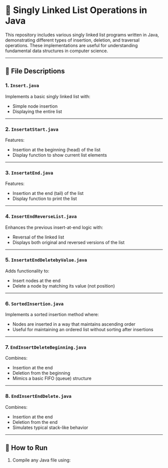 # 🧩 Singly Linked List Operations in Java

This repository includes various singly linked list programs written in Java, demonstrating different types of insertion, deletion, and traversal operations. These implementations are useful for understanding fundamental data structures in computer science.

---

## 📂 File Descriptions

### 1. `Insert.java`
Implements a basic singly linked list with:
- Simple node insertion
- Displaying the entire list

---

### 2. `InsertatStart.java`
Features:
- Insertion at the beginning (head) of the list
- Display function to show current list elements

---

### 3. `InsertatEnd.java`
Features:
- Insertion at the end (tail) of the list
- Display function to print the list

---

### 4. `InsertEndReverseList.java`
Enhances the previous insert-at-end logic with:
- Reversal of the linked list
- Displays both original and reversed versions of the list

---

### 5. `InsertatEndDeletebyValue.java`
Adds functionality to:
- Insert nodes at the end
- Delete a node by matching its value (not position)

---

### 6. `SortedInsertion.java`
Implements a sorted insertion method where:
- Nodes are inserted in a way that maintains ascending order
- Useful for maintaining an ordered list without sorting after insertions

---

### 7. `EndInsertDeleteBeginning.java`
Combines:
- Insertion at the end
- Deletion from the beginning
- Mimics a basic FIFO (queue) structure

---

### 8. `EndInsertEndDelete.java`
Combines:
- Insertion at the end
- Deletion from the end
- Simulates typical stack-like behavior

---

## 🧪 How to Run

1. Compile any Java file using:
